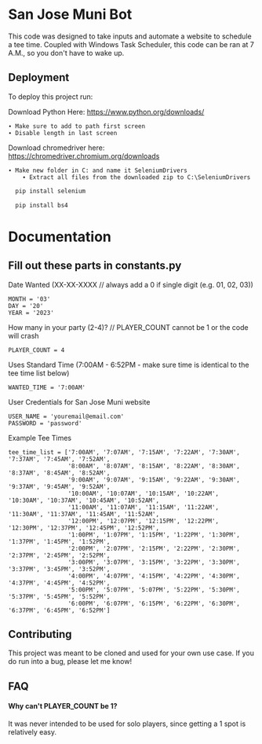 
# San Jose Muni Bot

This code was designed to take inputs and automate a website to schedule a tee time. Coupled with Windows Task Scheduler, this code can be ran at 7 A.M., so you don't have to wake up.

## Deployment

To deploy this project run:

Download Python Here:
https://www.python.org/downloads/

    ∙ Make sure to add to path first screen
    ∙ Disable length in last screen

Download chromedriver here:
https://chromedriver.chromium.org/downloads

    ∙ Make new folder in C: and name it SeleniumDrivers
        ∙ Extract all files from the downloaded zip to C:\SeleniumDrivers
```bash
  pip install selenium
```
```bash
  pip install bs4
```

# Documentation

## Fill out these parts in constants.py

Date Wanted (XX-XX-XXXX // always add a 0 if single digit (e.g. 01, 02, 03))

    MONTH = '03'
    DAY = '20'
    YEAR = '2023'

How many in your party (2-4)? 
// PLAYER_COUNT cannot be 1 or the code will crash

    PLAYER_COUNT = 4

Uses Standard Time (7:00AM - 6:52PM - make sure time is identical to the tee time list below)

    WANTED_TIME = '7:00AM'

User Credentials for San Jose Muni website

    USER_NAME = 'youremail@email.com'
    PASSWORD = 'password'

Example Tee Times

    tee_time_list = ['7:00AM', '7:07AM', '7:15AM', '7:22AM', '7:30AM', '7:37AM', '7:45AM', '7:52AM',
                     '8:00AM', '8:07AM', '8:15AM', '8:22AM', '8:30AM', '8:37AM', '8:45AM', '8:52AM',
                     '9:00AM', '9:07AM', '9:15AM', '9:22AM', '9:30AM', '9:37AM', '9:45AM', '9:52AM',
                     '10:00AM', '10:07AM', '10:15AM', '10:22AM', '10:30AM', '10:37AM', '10:45AM', '10:52AM',
                     '11:00AM', '11:07AM', '11:15AM', '11:22AM', '11:30AM', '11:37AM', '11:45AM', '11:52AM',
                     '12:00PM', '12:07PM', '12:15PM', '12:22PM', '12:30PM', '12:37PM', '12:45PM', '12:52PM',
                     '1:00PM', '1:07PM', '1:15PM', '1:22PM', '1:30PM', '1:37PM', '1:45PM', '1:52PM',
                     '2:00PM', '2:07PM', '2:15PM', '2:22PM', '2:30PM', '2:37PM', '2:45PM', '2:52PM',
                     '3:00PM', '3:07PM', '3:15PM', '3:22PM', '3:30PM', '3:37PM', '3:45PM', '3:52PM',
                     '4:00PM', '4:07PM', '4:15PM', '4:22PM', '4:30PM', '4:37PM', '4:45PM', '4:52PM',
                     '5:00PM', '5:07PM', '5:07PM', '5:22PM', '5:30PM', '5:37PM', '5:45PM', '5:52PM',
                     '6:00PM', '6:07PM', '6:15PM', '6:22PM', '6:30PM', '6:37PM', '6:45PM', '6:52PM']

## Contributing

This project was meant to be cloned and used for your own use case. If you do run into a bug, please let me know!



## FAQ

#### Why can't PLAYER_COUNT be 1?

It was never intended to be used for solo players, since getting a 1 spot is relatively easy.


